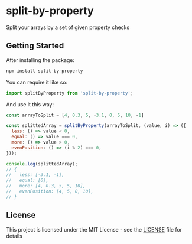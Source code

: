 # split-by-property

Split your arrays by a set of given property checks

## Getting Started

After installing the package:

```sh
npm install split-by-property
```

You can require it like so:

```js
import splitByProperty from 'split-by-property';
```

And use it this way:

```js
const arrayToSplit = [4, 0.3, 5, -3.1, 0, 5, 10, -1]

const splittedArray = splitByProperty(arrayToSplit, (value, i) => ({
  less: () => value < 0,
  equal: () => value === 0,
  more: () => value > 0,
  evenPosition: () => (i % 2) === 0,
}));

console.log(splittedArray);
// {
//   less: [-3.1, -1],
//   equal: [0],
//   more: [4, 0.3, 5, 5, 10],
//   evenPosition: [4, 5, 0, 10],
// }
```

## License

This project is licensed under the MIT License - see the [LICENSE](LICENSE) file for details
